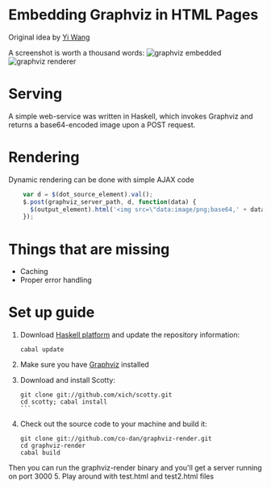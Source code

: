 # Embedding Graphviz in HTML Pages 

Original idea by [Yi Wang](https://github.com/wangkuiyi/graphviz-server/)

A screenshot is worth a thousand words:
![graphviz embedded](http://i.imgur.com/uMJbT.png)
![graphviz renderer](http://i.imgur.com/FJNMg.png)

# Serving 

A simple web-service was written in Haskell, which invokes Graphviz and returns a base64-encoded image upon a POST request.

# Rendering 

Dynamic rendering can be done with simple AJAX code

```javascript
    var d = $(dot_source_element).val();
    $.post(graphviz_server_path, d, function(data) {
      $(output_element).html('<img src=\"data:image/png;base64,' + data + '\" />');
    });
```

# Things that are missing  

- Caching
- Proper error handling 

# Set up guide 

1. Download [Haskell platform](http://hackage.haskell.org/platform/) and update the repository information:

   `cabal update`
    
2. Make sure you have [Graphviz](http://graphviz.org) installed
3. Download and install Scotty:

    ````
    git clone git://github.com/xich/scotty.git
    cd scotty; cabal install
    ```

4. Check out the source code to your machine and build it:

    ```
    git clone git://github.com/co-dan/graphviz-render.git
    cd graphviz-render
    cabal build
    ```

Then you can run the graphviz-render binary and you'll get a server running on port 3000
5. Play around with test.html and test2.html files
